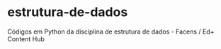 # estrutura-de-dados
Códigos em Python da disciplina de estrutura de dados - Facens / Ed+ Content Hub
